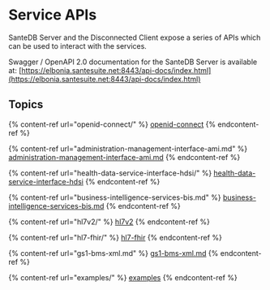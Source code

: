 # Service APIs

SanteDB Server and the Disconnected Client expose a series of APIs which can be used to interact with the services.&#x20;

Swagger / OpenAPI 2.0 documentation for the SanteDB Server is available at: [https://elbonia.santesuite.net:8443/api-docs/index.html](https://elbonia.santesuite.net:8443/api-docs/index.html)

## Topics

{% content-ref url="openid-connect/" %}
[openid-connect](openid-connect/)
{% endcontent-ref %}

{% content-ref url="administration-management-interface-ami.md" %}
[administration-management-interface-ami.md](administration-management-interface-ami.md)
{% endcontent-ref %}

{% content-ref url="health-data-service-interface-hdsi/" %}
[health-data-service-interface-hdsi](health-data-service-interface-hdsi/)
{% endcontent-ref %}

{% content-ref url="business-intelligence-services-bis.md" %}
[business-intelligence-services-bis.md](business-intelligence-services-bis.md)
{% endcontent-ref %}

{% content-ref url="hl7v2/" %}
[hl7v2](hl7v2/)
{% endcontent-ref %}

{% content-ref url="hl7-fhir/" %}
[hl7-fhir](hl7-fhir/)
{% endcontent-ref %}

{% content-ref url="gs1-bms-xml.md" %}
[gs1-bms-xml.md](gs1-bms-xml.md)
{% endcontent-ref %}

{% content-ref url="examples/" %}
[examples](examples/)
{% endcontent-ref %}

